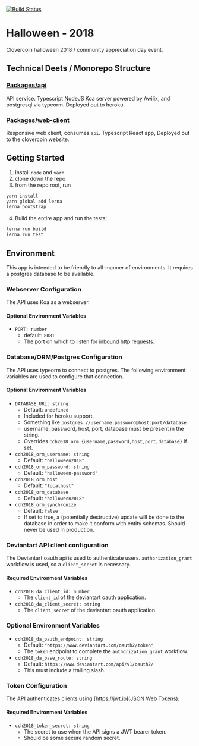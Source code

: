 
[![Build Status](https://travis-ci.com/Provinite/halloween-2018.svg?branch=dev)](https://travis-ci.com/Provinite/halloween-2018)

# Halloween - 2018
Clovercoin halloween 2018 / community appreciation day event.
  
## Technical Deets / Monorepo Structure
### [Packages/api](./packages/api)
API service. Typescript NodeJS Koa server powered by Awilix, and postgresql via typeorm. Deployed out to heroku.

### [Packages/web-client](./packages/web-client)
Responsive web client, consumes `api`. Typescript React app, Deployed out to the clovercoin website.

## Getting Started
1. Install `node` and `yarn`
2. clone down the repo
3. from the repo root, run 
```bash
yarn install
yarn global add lerna
lerna bootstrap
```
4. Build the entire app and run the tests:
```bash
lerna run build
lerna run test
```

## Environment
This app is intended to be friendly to all-manner of environments. It
requires a postgres database to be available.

### Webserver Configuration
The API uses Koa as a webserver.

#### Optional Environment Variables
- `PORT: number`
  - default: `8081`
  - The port on which to listen for inbound http requests.

### Database/ORM/Postgres Configuration
The API uses typeorm to connect to postgres. The following environment
variables are used to configure that connection.

#### Optional Environment Variables
- `DATABASE_URL: string`
  - Default: `undefined`
  - Included for heroku support.
  - Something like `postgres://username:password@host:port/database`
  - username, password, host, port, database must be present in the string.
  - Overrides `cch2018_orm_{username,password,host,port,database}` if set.
- `cch2018_orm_username: string`
  - Default: `"halloween2018"`
- `cch2018_orm_password: string`
  - Default: `"halloween-password"`
- `cch2018_orm_host`
  - Default: `"localhost"`
- `cch2018_orm_database`
  - Default: `"halloween2018"`
- `cch2018_orm_synchronize`
  - Default: `false`
  - If set to true, a (potentially destructive) update will be done to the database in order to make it conform with entity schemas. Should never be used in production.

### Deviantart API client configuration
The Deviantart oauth api is used to authenticate users. 
`authorization_grant` workflow is used, so a `client_secret` is necessary.

#### Required Environment Variables
- `cch2018_da_client_id: number`
  - The `client_id` of the deviantart oauth application.
- `cch2018_da_client_secret: string`
  - The `client_secret` of the deviantart oauth application.

### Optional Environment Variables
- `cch2018_da_oauth_endpoint: string`
  - Default: `"https://www.deviantart.com/oauth2/token"`
  - The `token` endpoint to complete the `authorization_grant` workflow.
- `cch2018_da_base_route: string`
  - Default: `https://www.deviantart.com/api/v1/oauth2/`
  - This must include a trailing slash.

### Token Configuration
The API authenticates clients using [https://jwt.io](JSON Web Tokens).

#### Required Environment Variables
- `cch2018_token_secret: string`
  - The secret to use when the API signs a JWT bearer token.
  - Should be some secure random secret.
